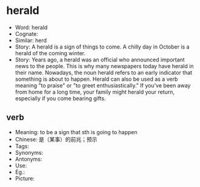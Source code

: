 # herald

- Word: herald
- Cognate: 
- Similar: herd
- Story: A herald is a sign of things to come. A chilly day in October is a herald of the coming winter.
- Story: Years ago, a herald was an official who announced important news to the people. This is why many newspapers today have herald in their name. Nowadays, the noun herald refers to an early indicator that something is about to happen. Herald can also be used as a verb meaning "to praise" or "to greet enthusiastically." If you've been away from home for a long time, your family might herald your return, especially if you come bearing gifts.

## verb

- Meaning: to be a sign that sth is going to happen
- Chinese: 是（某事）的前兆；预示
- Tags: 
- Synonyms: 
- Antonyms: 
- Use: 
- Eg.: 
- Picture: 

